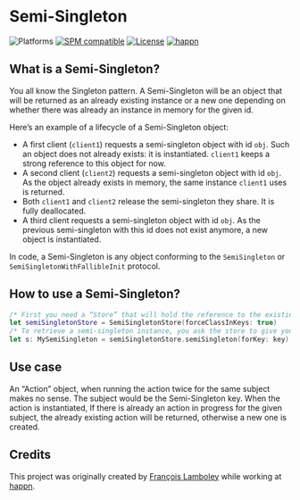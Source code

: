 # Semi-Singleton
![Platforms](https://img.shields.io/badge/platform-macOS%20|%20iOS%20|%20tvOS%20|%20watchOS%20|%20Linux-lightgrey.svg?style=flat) [![SPM compatible](https://img.shields.io/badge/SPM-compatible-E05C43.svg?style=flat)](https://swift.org/package-manager/) [![License](https://img.shields.io/github/license/happn-tech/SemiSingleton.svg?style=flat)](License.txt) [![happn](https://img.shields.io/badge/from-happn-0087B4.svg?style=flat)](https://happn.com)

## What is a Semi-Singleton?
You all know the Singleton pattern. A Semi-Singleton will be an object that will be returned as an
already existing instance or a new one depending on whether there was already an instance in
memory for the given id.

Here’s an example of a lifecycle of a Semi-Singleton object:
- A first client (`client1`) requests a semi-singleton object with id `obj`. Such an object does not already exists: it is instantiated. `client1` keeps a strong reference to this object for now.
- A second client (`client2`) requests a semi-singleton object with id `obj`. As the object already exists in memory, the same instance `client1` uses is returned.
- Both `client1` and `client2` release the semi-singleton they share. It is fully deallocated.
- A third client requests a semi-singleton object with id `obj`. As the previous semi-singleton with this id does not exist anymore, a new object is instantiated.

In code, a Semi-Singleton is any object conforming to the `SemiSingleton` or `SemiSingletonWithFallibleInit` protocol.

## How to use a Semi-Singleton?
```swift
/* First you need a “Store” that will hold the reference to the existing semi-singletons. */
let semiSingletonStore = SemiSingletonStore(forceClassInKeys: true)
/* To retrieve a semi-singleton instance, you ask the store to give you one. */
let s: MySemiSingleton = semiSingletonStore.semiSingleton(forKey: key)
```

## Use case
An “Action” object, when running the action twice for the same subject makes no sense. The
subject would be the Semi-Singleton key. When the action is instantiated, If there is already an
action in progress for the given subject, the already existing action will be returned, otherwise
a new one is created.

## Credits
This project was originally created by [François Lamboley](https://github.com/Frizlab) while working at [happn](https://happn.com).
